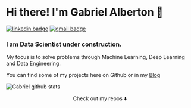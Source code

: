 # Hi there! I'm Gabriel Alberton 👋

[![linkedin badge](https://img.shields.io/badge/Gabriel_alberton-30302f?style=flat&logo=linkedin)](https://www.linkedin.com/in/gabriel--)
[![gmail badge](https://img.shields.io/badge/Gabriel_alberton-30302f?style=flat&logo=Gmail&logoColor=Red&link=mailto:gabrielalberton@hotmail.com)](mailto:gabrielalberton@hotmail.com)

### I am Data Scientist under construction.

My focus is to solve problems through Machine Learning, Deep Learning and Data Engineering.

You can find some of my projects here on Github or in my [Blog](https://gabrielalberton.github.io/)

![Gabriel github stats](https://github-readme-stats.vercel.app/api?username=gabrielalberton)

<p align="center">
Check out my repos ⬇️  
</p>
